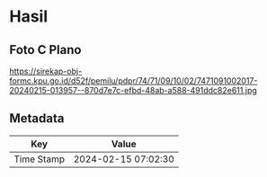 # Hasil

## Foto C Plano

https://sirekap-obj-formc.kpu.go.id/d52f/pemilu/pdpr/74/71/09/10/02/7471091002017-20240215-013957--870d7e7c-efbd-48ab-a588-491ddc82e611.jpg


## Metadata

| Key        | Value               |
| ---------- | ------------------- |
| Time Stamp | 2024-02-15 07:02:30 |



